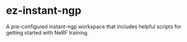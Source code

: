 # ez-instant-ngp
A pre-configured instant-ngp workspace that includes helpful scripts for getting started with NeRF training.
